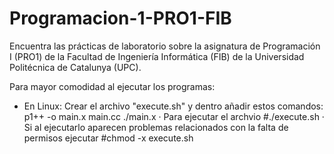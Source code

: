 # Programacion-1-PRO1-FIB
Encuentra las prácticas de laboratorio sobre la asignatura de Programación I (PRO1) de la Facultad de Ingeniería Informática (FIB) de la Universidad Politécnica de Catalunya (UPC).

Para mayor comodidad al ejecutar los programas:
  - En Linux:
      Crear el archivo "execute.sh" y dentro añadir estos comandos:
          p1++ -o main.x main.cc
          ./main.x
      · Para ejecutar el archvio #./execute.sh
      · Si al ejecutarlo aparecen problemas relacionados con la falta de permisos ejecutar #chmod -x execute.sh
